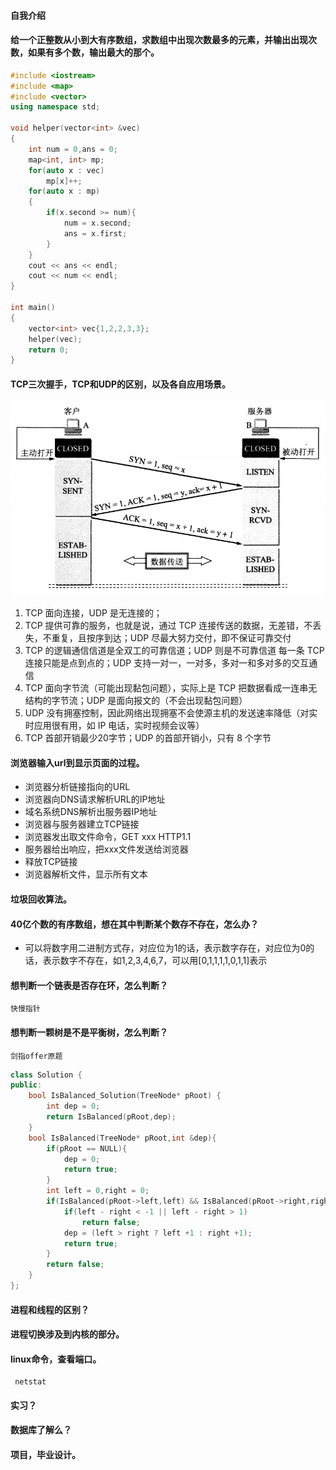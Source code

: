 #### 自我介绍

#### 给一个正整数从小到大有序数组，求数组中出现次数最多的元素，并输出出现次数，如果有多个数，输出最大的那个。
```C++
#include <iostream>
#include <map>
#include <vector>
using namespace std;

void helper(vector<int> &vec)
{
    int num = 0,ans = 0;
    map<int, int> mp;
    for(auto x : vec)
        mp[x]++;
    for(auto x : mp)
    {
        if(x.second >= num){
            num = x.second;
            ans = x.first;
        }
    }
    cout << ans << endl;
    cout << num << endl;
}

int main()
{
    vector<int> vec{1,2,2,3,3};
    helper(vec);
    return 0;
}
```
#### TCP三次握手，TCP和UDP的区别，以及各自应用场景。
![Image text](https://github.com/1770734zz/study/blob/master/%E9%9D%A2%E8%AF%95/pic/TCP.png)

1. TCP 面向连接，UDP 是无连接的；
2. TCP 提供可靠的服务，也就是说，通过 TCP 连接传送的数据，无差错，不丢失，不重复，且按序到达；UDP 尽最大努力交付，即不保证可靠交付
3. TCP 的逻辑通信信道是全双工的可靠信道；UDP 则是不可靠信道
每一条 TCP 连接只能是点到点的；UDP 支持一对一，一对多，多对一和多对多的交互通信
4. TCP 面向字节流（可能出现黏包问题），实际上是 TCP 把数据看成一连串无结构的字节流；UDP 是面向报文的（不会出现黏包问题）
5. UDP 没有拥塞控制，因此网络出现拥塞不会使源主机的发送速率降低（对实时应用很有用，如 IP 电话，实时视频会议等）
7. TCP 首部开销最少20字节；UDP 的首部开销小，只有 8 个字节


#### 浏览器输入url到显示页面的过程。
+ 浏览器分析链接指向的URL
+ 浏览器向DNS请求解析URL的IP地址
+ 域名系统DNS解析出服务器IP地址
+ 浏览器与服务器建立TCP链接
+ 浏览器发出取文件命令，GET  xxx  HTTP1.1
+ 服务器给出响应，把xxx文件发送给浏览器
+ 释放TCP链接
+ 浏览器解析文件，显示所有文本

#### 垃圾回收算法。

#### 40亿个数的有序数组，想在其中判断某个数存不存在，怎么办？
+ 可以将数字用二进制方式存，对应位为1的话，表示数字存在，对应位为0的话，表示数字不存在，如1,2,3,4,6,7，可以用[0,1,1,1,1,0,1,1]表示

#### 想判断一个链表是否存在环，怎么判断？
    快慢指针

#### 想判断一颗树是不是平衡树，怎么判断？
    剑指offer原题
```C++
class Solution {
public:
    bool IsBalanced_Solution(TreeNode* pRoot) {
        int dep = 0;
        return IsBalanced(pRoot,dep);
    }
    bool IsBalanced(TreeNode* pRoot,int &dep){
        if(pRoot == NULL){
            dep = 0;
            return true;
        }
        int left = 0,right = 0;
        if(IsBalanced(pRoot->left,left) && IsBalanced(pRoot->right,right)){
            if(left - right < -1 || left - right > 1)
                return false;
            dep = (left > right ? left +1 : right +1);
            return true;
        }
        return false;
    }
};
```
#### 进程和线程的区别？

#### 进程切换涉及到内核的部分。

#### linux命令，查看端口。
     netstat 

#### 实习？

#### 数据库了解么？

#### 项目，毕业设计。
